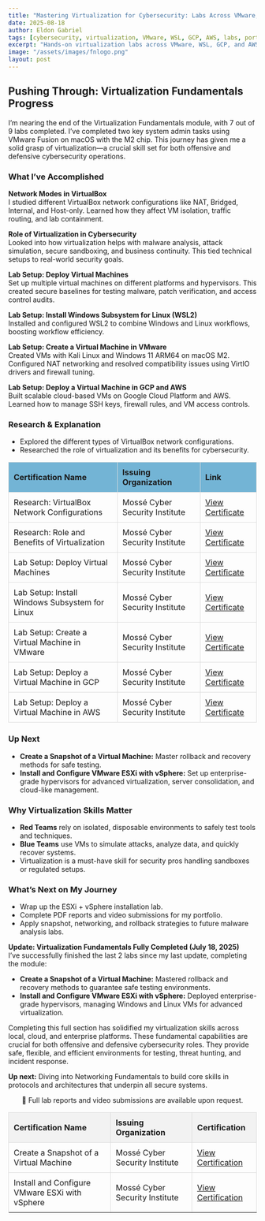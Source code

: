 ```yaml
---
title: "Mastering Virtualization for Cybersecurity: Labs Across VMware, WSL, GCP & AWS"
date: 2025-08-18
author: Eldon Gabriel
tags: [cybersecurity, virtualization, VMware, WSL, GCP, AWS, labs, portfolio]
excerpt: "Hands-on virtualization labs across VMware, WSL, GCP, and AWS are building foundational skills for offensive and defensive cybersecurity operations."
image: "/assets/images/fnlogo.png"
layout: post
---
```

## Pushing Through: Virtualization Fundamentals Progress

I’m nearing the end of the Virtualization Fundamentals module, with 7 out of 9 labs completed. I’ve completed two key system admin tasks using VMware Fusion on macOS with the M2 chip. This journey has given me a solid grasp of virtualization—a crucial skill set for both offensive and defensive cybersecurity operations.

### What I’ve Accomplished

**Network Modes in VirtualBox**  
I studied different VirtualBox network configurations like NAT, Bridged, Internal, and Host-only. Learned how they affect VM isolation, traffic routing, and lab containment.

**Role of Virtualization in Cybersecurity**  
Looked into how virtualization helps with malware analysis, attack simulation, secure sandboxing, and business continuity. This tied technical setups to real-world security goals.

**Lab Setup: Deploy Virtual Machines**  
Set up multiple virtual machines on different platforms and hypervisors. This created secure baselines for testing malware, patch verification, and access control audits.

**Lab Setup: Install Windows Subsystem for Linux (WSL2)**  
Installed and configured WSL2 to combine Windows and Linux workflows, boosting workflow efficiency.

**Lab Setup: Create a Virtual Machine in VMware**  
Created VMs with Kali Linux and Windows 11 ARM64 on macOS M2. Configured NAT networking and resolved compatibility issues using VirtIO drivers and firewall tuning.

**Lab Setup: Deploy a Virtual Machine in GCP and AWS**  
Built scalable cloud-based VMs on Google Cloud Platform and AWS. Learned how to manage SSH keys, firewall rules, and VM access controls.

### Research & Explanation

- Explored the different types of VirtualBox network configurations.  
- Researched the role of virtualization and its benefits for cybersecurity.

<table style="width:100%; border-collapse: collapse; margin-top: 1em;">
  <thead>
    <tr style="background-color: #73b4d5; text-align: left;">
      <th style="padding: 10px; border: 1px solid #ddd;">Certification Name</th>
      <th style="padding: 10px; border: 1px solid #ddd;">Issuing Organization</th>
      <th style="padding: 10px; border: 1px solid #ddd;">Link</th>
    </tr>
  </thead>
  <tbody>
    <tr>
      <td style="padding: 10px; border: 1px solid #ddd;">Research: VirtualBox Network Configurations</td>
      <td style="padding: 10px; border: 1px solid #ddd;">Mossé Cyber Security Institute</td>
      <td style="padding: 10px; border: 1px solid #ddd;"><a href="https://github.com/EldonGabriel/eldongabriel.github.io/blob/main/assets/certifications/msaf-virtualization-fundamentals/Research%20and%20explain%20the%20different%20types%20of%20Virtualbox%20network%20configurations.png" target="_blank">View Certificate</a></td>
    </tr>
    <tr>
      <td style="padding: 10px; border: 1px solid #ddd;">Research: Role and Benefits of Virtualization</td>
      <td style="padding: 10px; border: 1px solid #ddd;">Mossé Cyber Security Institute</td>
      <td style="padding: 10px; border: 1px solid #ddd;"><a href="https://github.com/EldonGabriel/eldongabriel.github.io/blob/main/assets/certifications/msaf-virtualization-fundamentals/Research%20and%20explain%20role%20of%20virtualization%20and%20explain%20its%20benefits%20for%20cybersecurity.png" target="_blank">View Certificate</a></td>
    </tr>
    <tr>
      <td style="padding: 10px; border: 1px solid #ddd;">Lab Setup: Deploy Virtual Machines</td>
      <td style="padding: 10px; border: 1px solid #ddd;">Mossé Cyber Security Institute</td>
      <td style="padding: 10px; border: 1px solid #ddd;"><a href="#" target="_blank">View Certificate</a></td>
    </tr>
    <tr>
      <td style="padding: 10px; border: 1px solid #ddd;">Lab Setup: Install Windows Subsystem for Linux</td>
      <td style="padding: 10px; border: 1px solid #ddd;">Mossé Cyber Security Institute</td>
      <td style="padding: 10px; border: 1px solid #ddd;"><a href="https://github.com/EldonGabriel/eldongabriel.github.io/blob/main/assets/certifications/msaf-virtualization-fundamentals/Lab%20Setup%20-%20Install%20Windows%20Subsystem%20for%20Linux.png" target="_blank">View Certificate</a></td>
    </tr>
    <tr>
      <td style="padding: 10px; border: 1px solid #ddd;">Lab Setup: Create a Virtual Machine in VMware</td>
      <td style="padding: 10px; border: 1px solid #ddd;">Mossé Cyber Security Institute</td>
      <td style="padding: 10px; border: 1px solid #ddd;"><a href="https://github.com/EldonGabriel/eldongabriel.github.io/blob/main/assets/certifications/msaf-virtualization-fundamentals/Lab%20Setup-%20Create%20a%20Virtual%20Machine%20in%20VMWare.png" target="_blank">View Certificate</a></td>
    </tr>
    <tr>
      <td style="padding: 10px; border: 1px solid #ddd;">Lab Setup: Deploy a Virtual Machine in GCP</td>
      <td style="padding: 10px; border: 1px solid #ddd;">Mossé Cyber Security Institute</td>
      <td style="padding: 10px; border: 1px solid #ddd;"><a href="https://github.com/EldonGabriel/eldongabriel.github.io/blob/main/assets/certifications/msaf-virtualization-fundamentals/Lab%20Setup%20-%20Deploy%20a%20Virtual%20Machine%20in%20GCP.png" target="_blank">View Certificate</a></td>
    </tr>
    <tr>
      <td style="padding: 10px; border: 1px solid #ddd;">Lab Setup: Deploy a Virtual Machine in AWS</td>
      <td style="padding: 10px; border: 1px solid #ddd;">Mossé Cyber Security Institute</td>
      <td style="padding: 10px; border: 1px solid #ddd;"><a href="https://github.com/EldonGabriel/eldongabriel.github.io/blob/main/assets/certifications/msaf-virtualization-fundamentals/Lab%20Setup-%20Deploy%20a%20Virtual%20Machine%20in%20AWS.png" target="_blank">View Certificate</a></td>
    </tr>
  </tbody>
</table>

### Up Next

- **Create a Snapshot of a Virtual Machine:** Master rollback and recovery methods for safe testing.  
- **Install and Configure VMware ESXi with vSphere:** Set up enterprise-grade hypervisors for advanced virtualization, server consolidation, and cloud-like management.

### Why Virtualization Skills Matter

- **Red Teams** rely on isolated, disposable environments to safely test tools and techniques.  
- **Blue Teams** use VMs to simulate attacks, analyze data, and quickly recover systems.  
- Virtualization is a must-have skill for security pros handling sandboxes or regulated setups.

### What’s Next on My Journey

- Wrap up the ESXi + vSphere installation lab.  
- Complete PDF reports and video submissions for my portfolio.  
- Apply snapshot, networking, and rollback strategies to future malware analysis labs.

**Update: Virtualization Fundamentals Fully Completed (July 18, 2025)**  
I’ve successfully finished the last 2 labs since my last update, completing the module:  

- **Create a Snapshot of a Virtual Machine:** Mastered rollback and recovery methods to guarantee safe testing environments.  
- **Install and Configure VMware ESXi with vSphere:** Deployed enterprise-grade hypervisors, managing Windows and Linux VMs for advanced virtualization.
<table style="width:100%; border-collapse: collapse; margin-top: 1em;">
  <thead>
    <tr style="background-color: #f2f2f2; text-align: left;">
      <th style="padding: 10px; border: 1px solid #ddd;">Certification Name</th>
      <th style="padding: 10px; border: 1px solid #ddd;">Issuing Organization</th>
      <th style="padding: 10px; border: 1px solid #ddd;">Certification</th>
    </tr>
  </thead>
  <tbody>
    <tr>
      <td style="padding: 10px; border: 1px solid #ddd;">Create a Snapshot of a Virtual Machine</td>
      <td style="padding: 10px; border: 1px solid #ddd;">Mossé Cyber Security Institute</td>
      <td style="padding: 10px; border: 1px solid #ddd;"><a href="https://github.com/EldonGabriel/eldongabriel.github.io/blob/main/assets/certifications/msaf-virtualization-fundamentals/Create%20a%20Snapshot%20of%20a%20Virtual%20Machine%20to%20recover%20the%20OS%20to%20a%20safe%20state.png" target="_blank">View Certification</a></td>
    </tr>
    <tr>
      <td style="padding: 10px; border: 1px solid #ddd;">Install and Configure VMware ESXi with vSphere</td>
      <td style="padding: 10px; border: 1px solid #ddd;">Mossé Cyber Security Institute</td>
      <td style="padding: 10px; border: 1px solid #ddd;"><a href="https://github.com/EldonGabriel/eldongabriel.github.io/blob/main/assets/certifications/msaf-virtualization-fundamentals/Install%20and%20configure%20VM%20Ware%20ESXi%20with%20Vsphere%20in%20Windows%20and%20Linux%20VMs.png" target="_blank">View Certification</a></td>
    </tr>
    <tr>
Completing this full section has solidified my virtualization skills across local, cloud, and enterprise platforms. These fundamental capabilities are crucial for both offensive and defensive cybersecurity roles. They provide safe, flexible, and efficient environments for testing, threat hunting, and incident response.

**Up next:** Diving into Networking Fundamentals to build core skills in protocols and architectures that underpin all secure systems.

<center>📄 Full lab reports and video submissions are available upon request.</center>
